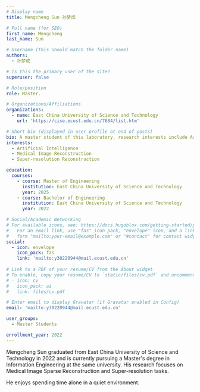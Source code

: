 ```yaml
---
# Display name
title: Mengcheng Sun 孙梦成

# Full name (for SEO)
first_name: Mengcheng
last_name: Sun

# Username (this should match the folder name)
authors:
  - 孙梦成

# Is this the primary user of the site?
superuser: false

# Role/position
role: Master.

# Organizations/Affiliations
organizations:
  - name: East China University of Science and Technology
    url: 'https://cise.ecust.edu.cn/7684/list.htm'

# Short bio (displayed in user profile at end of posts)
bio: A master student of this laboratory, research interests include Artificial Intelligence, Medical Image Reconstruction and Super-resolution Reconstruction.
interests:
  - Artificial Intelligence
  - Medical Image Reconstruction
  - Super-resolution Reconstruction

education:
  courses:
    - course: Master of Engineering
      institution: East China University of Science and Technology
      year: 2025
    - course: Bachelor of Engineering
      institution: East China University of Science and Technology
      year: 2022

# Social/Academic Networking
# For available icons, see: https://docs.hugoblox.com/getting-started/page-builder/#icons
#   For an email link, use "fas" icon pack, "envelope" icon, and a link in the
#   form "mailto:your-email@example.com" or "#contact" for contact widget.
social:
  - icon: envelope
    icon_pack: fas
    link: 'mailto:y30220944@mail.ecust.edu.cn'
    
# Link to a PDF of your resume/CV from the About widget.
# To enable, copy your resume/CV to `static/files/cv.pdf` and uncomment the lines below.
# - icon: cv
#   icon_pack: ai
#   link: files/cv.pdf

# Enter email to display Gravatar (if Gravatar enabled in Config)
email: 'mailto:y30220944@mail.ecust.edu.cn'

user_groups:
  - Master Students

enrollment_year: 2022
---
```


Mengcheng Sun graduated from East China University of Science and Technology in 2022 and is currently pursuing a Master's degree in Information Engineering at the same university. His research focuses on Medical Image Sparse Reconstruction and Super-resolution tasks. 

He enjoys spending time alone in a quiet environment.
